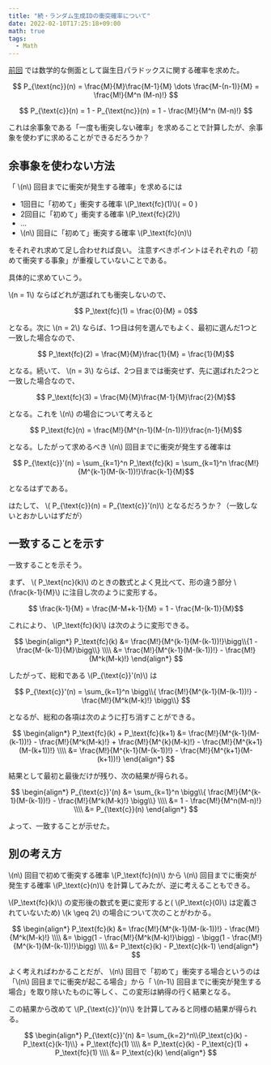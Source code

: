```yaml
---
title: "続・ランダム生成IDの衝突確率について"
date: 2022-02-10T17:25:18+09:00
math: true
tags:
  - Math
---
```


[前回](/posts/2022/02/hash-collision) では数学的な側面として誕生日パラドックスに関する確率を求めた。

$$ P_{\text{nc}}(n) = \frac{M}{M}\frac{M-1}{M} \dots \frac{M-(n-1)}{M} = \frac{M!}{M^n (M-n)!} $$

$$ P_{\text{c}}(n) = 1 - P_{\text{nc}}(n) = 1 - \frac{M!}{M^n (M-n)!} $$

これは余事象である「一度も衝突しない確率」を求めることで計算したが、余事象を使わずに求めることができるだろうか？

## 余事象を使わない方法

「 \\(n\\) 回目までに衝突が発生する確率」を求めるには

- 1回目に「初めて」衝突する確率 \\(P_\text{fc}(1)\\)( = 0 )
- 2回目に「初めて」衝突する確率 \\(P_\text{fc}(2)\\)
- ...
- \\(n\\) 回目に「初めて」衝突する確率 \\(P_\text{fc}(n)\\)
  
をそれぞれ求めて足し合わせれば良い。
注意すべきポイントはそれぞれの「初めて衝突する事象」が重複していないことである。

具体的に求めていこう。

\\(n = 1\\) ならばどれが選ばれても衝突しないので、

$$ P_\text{fc}(1) = \frac{0}{M} = 0$$

となる。次に \\(n = 2\\) ならば、1つ目は何を選んでもよく、最初に選んだ1つと一致した場合なので、

$$ P_\text{fc}(2) = \frac{M}{M}\frac{1}{M} = \frac{1}{M}$$

となる。続いて、 \\(n = 3\\) ならば、2つ目までは衝突せず、先に選ばれた2つと一致した場合なので、

$$ P_\text{fc}(3) = \frac{M}{M}\frac{M-1}{M}\frac{2}{M}$$

となる。これを \\(n\\) の場合について考えると

$$ P_\text{fc}(n) = \frac{M!}{M^{n-1}(M-(n-1))!}\frac{n-1}{M}$$

となる。したがって求めるべき \\(n\\) 回目までに衝突が発生する確率は

$$ P_{\text{c}}'(n) = \sum_{k=1}^n P_\text{fc}(k) = \sum_{k=1}^n \frac{M!}{M^{k-1}(M-(k-1))!}\frac{k-1}{M}$$

となるはずである。

はたして、 \\( P_{\text{c}}(n) = P_{\text{c}}'(n)\\) となるだろうか？（一致しないとおかしいはずだが）

## 一致することを示す

一致することを示そう。

まず、 \\( P_\text{nc}(k)\\) のときの数式とよく見比べて、形の違う部分 \\(\frac{k-1}{M}\\) に注目し次のように変形する。

$$ \frac{k-1}{M} = \frac{M-M+k-1}{M} = 1 - \frac{M-(k-1)}{M}$$

これにより、 \\(P_\text{fc}(k)\\) は次のように変形できる。

$$
\begin{align*}
P_\text{fc}(k) &=  \frac{M!}{M^{k-1}(M-(k-1))!}\bigg\\{1 - \frac{M-(k-1)}{M}\bigg\\} \\\\
&= \frac{M!}{M^{k-1}(M-(k-1))!} - \frac{M!}{M^k(M-k)!}
\end{align*}
$$

したがって、総和である \\(P_{\text{c}}'(n)\\) は

$$ P_{\text{c}}'(n) = \sum_{k=1}^n \bigg\\{ \frac{M!}{M^{k-1}(M-(k-1))!} - \frac{M!}{M^k(M-k)!} \bigg\\} $$

となるが、総和の各項は次のように打ち消すことができる。

$$
\begin{align*}
P_\text{fc}(k) + P_\text{fc}(k+1) &= \frac{M!}{M^{k-1}(M-(k-1))!} - \frac{M!}{M^k(M-k)!} + \frac{M!}{M^{k}(M-k)!} - \frac{M!}{M^{k+1}(M-(k+1))!} \\\\ &= \frac{M!}{M^{k-1}(M-(k-1))!} - \frac{M!}{M^{k+1}(M-(k+1))!}
\end{align*}
$$

結果として最初と最後だけが残り、次の結果が得られる。

$$
\begin{align*}
P_{\text{c}}'(n) &= \sum_{k=1}^n \bigg\\{ \frac{M!}{M^{k-1}(M-(k-1))!} - \frac{M!}{M^k(M-k)!} \bigg\\} \\\\
&= 1 - \frac{M!}{M^n(M-n)!} \\\\
&= P_{\text{c}}(n)
\end{align*}
$$

よって、一致することが示せた。

## 別の考え方

\\(n\\) 回目で初めて衝突する確率 \\(P_\text{fc}(n)\\) から \\(n\\) 回目までに衝突が発生する確率 \\(P_\text{c}(n)\\) を計算してみたが、逆に考えることもできる。

\\(P_\text{fc}(k)\\) の変形後の数式を更に変形すると( \\(P_\text{c}(0)\\) は定義されていないため) \\(k \geq 2\\) の場合について次のことがわかる。

$$
\begin{align*}
P_\text{fc}(k) &= \frac{M!}{M^{k-1}(M-(k-1))!} - \frac{M!}{M^k(M-k)!} \\\\
&= \bigg(1 - \frac{M!}{M^k(M-k)!}\bigg) - \bigg(1 - \frac{M!}{M^{k-1}(M-(k-1))!}\bigg) \\\\
&= P_\text{c}(k) - P_\text{c}(k-1)
\end{align*}
$$

よく考えればわかることだが、 \\(n\\) 回目で「初めて」衝突する場合というのは「\\(n\\) 回目までに衝突が起こる場合」から「 \\(n-1\\) 回目までに衝突が発生する場合」を取り除いたものに等しく、この変形は納得の行く結果となる。

この結果から改めて \\(P_{\text{c}}'(n)\\) を計算してみると同様の結果が得られる。

$$
\begin{align*}
P_{\text{c}}'(n) &= \sum_{k=2}^n\\{P_\text{c}(k) - P_\text{c}(k-1)\\} + P_\text{fc}(1) \\\\
&= P_\text{c}(k) - P_\text{c}(1) + P_\text{fc}(1) \\\\
&= P_\text{c}(k)
\end{align*}
$$
